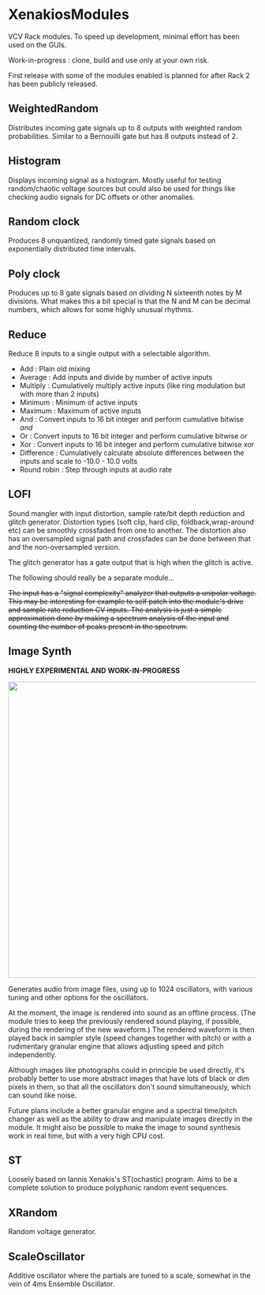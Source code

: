 # XenakiosModules

VCV Rack modules. To speed up development, minimal effort has been used on the GUIs. 

Work-in-progress : clone, build and use only at your own risk.

First release with some of the modules enabled is planned for after Rack 2 has been publicly released.

## WeightedRandom

Distributes incoming gate signals up to 8 outputs with weighted random probabilities. Similar to a Bernouilli gate but has 8 outputs
instead of 2.

## Histogram

Displays incoming signal as a histogram. Mostly useful for testing random/chaotic voltage sources but could also be used for things like 
checking audio signals for DC offsets or other anomalies.

## Random clock

Produces 8 unquantized, randomly timed gate signals based on exponentially distributed time intervals.

## Poly clock

Produces up to 8 gate signals based on dividing N sixteenth notes by M divisions. 
What makes this a bit special is that the N and M can be decimal numbers, which allows
for some highly unusual rhythms.

## Reduce

Reduce 8 inputs to a single output with a selectable algorithm.

- Add : Plain old mixing
- Average : Add inputs and divide by number of active inputs
- Multiply : Cumulatively multiply active inputs (like ring modulation but with more than 2 inputs)
- Minimum : Minimum of active inputs
- Maximum : Maximum of active inputs
- And : Convert inputs to 16 bit integer and perform cumulative bitwise *and*
- Or : Convert inputs to 16 bit integer and perform cumulative bitwise *or*
- Xor : Convert inputs to 16 bit integer and perform cumulative bitwise *xor*
- Difference : Cumulatively calculate absolute differences between the inputs and scale to -10.0 - 10.0 volts
- Round robin : Step through inputs at audio rate

## LOFI

Sound mangler with input distortion, sample rate/bit depth reduction and glitch generator. Distortion types (soft clip, hard clip, foldback,wrap-around etc) can be smoothly crossfaded from one to another. The distortion also has an oversampled signal path and crossfades can be done between that and the non-oversampled version.

The glitch generator has a gate output that is high when the glitch is active.

The following should really be a separate module...

~~The input has a "signal complexity" analyzer that outputs a unipolar voltage. This may be interesting for example to self patch into the module's drive and sample rate reduction CV inputs. The analysis is just a simple approximation done by making a spectrum analysis of the input and counting the number of peaks present in the spectrum.~~


## Image Synth

**HIGHLY EXPERIMENTAL AND WORK-IN-PROGRESS**

<img src="https://github.com/Xenakios/XenakiosModules/blob/master/imgsyn01.png" width="600">

Generates audio from image files, using up to 1024 oscillators, with various tuning and other options for the oscillators.

At the moment, the image is rendered into sound as an offline process. (The module tries to keep the previously rendered sound playing, if possible, during the rendering of the new waveform.) The rendered waveform is then played back in sampler style (speed changes together with pitch) or with a rudimentary granular engine that allows adjusting speed and pitch independently. 

Although images like photographs could in principle be used directly, it's probably better to use more abstract images that have lots of black or dim pixels in them, so that all the oscillators don't sound simultaneously, which can sound like noise.

Future plans include a better granular engine and a spectral time/pitch changer as well as the ability to draw and manipulate images directly in the module. It might also be possible to make the image to sound synthesis work in real time, but with a very high CPU cost. 

## ST

Loosely based on Iannis Xenakis's ST(ochastic) program. Aims to be a complete solution to produce polyphonic random event sequences.

## XRandom

Random voltage generator.

## ScaleOscillator

Additive oscillator where the partials are tuned to a scale, somewhat in the vein of 4ms Ensemble
Oscillator.
